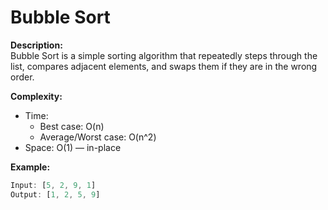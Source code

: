 # Bubble Sort

**Description:**  
Bubble Sort is a simple sorting algorithm that repeatedly steps through the list, compares adjacent elements, and swaps them if they are in the wrong order.

**Complexity:**
- Time: 
  - Best case: O(n)
  - Average/Worst case: O(n^2)
- Space: O(1) — in-place

**Example:**
```javascript
Input: [5, 2, 9, 1]
Output: [1, 2, 5, 9]
```
